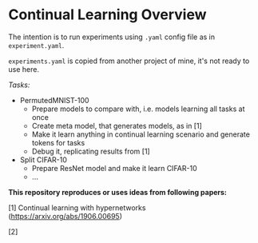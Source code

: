 # Continual Learning Overview

The intention is to run experiments using `.yaml` config file as in `experiment.yaml`.

`experiments.yaml` is copied from another project of mine, it's not ready to use here.


*Tasks:*
* PermutedMNIST-100
    * Prepare models to compare with, i.e. models learning all tasks at once
    * Create meta model, that generates models, as in [1]
    * Make it learn anything in continual learning scenario and generate tokens for tasks
    * Debug it, replicating results from [1]
* Split CIFAR-10
    * Prepare ResNet model and make it learn CIFAR-10
    * ...
    
    

 
**This repository reproduces or uses ideas from following papers:**

[1] Continual learning with hypernetworks (https://arxiv.org/abs/1906.00695)

[2]